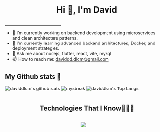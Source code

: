
<div id="user-content-toc">
  <ul align="center">
    <summary><h1 style="display: inline-block">Hi 👋, I'm David</h1></summary>
  </ul>
</div>


<hr width="36%" >


- 🔭 I’m currently working on backend development using microservices and clean architecture patterns.
- 🌱  I’m currently learning advanced backend architectures, Docker, and deployment strategies.
- 💬 Ask me about nodejs, flutter, react, vite, mysql
- 📫 How to reach me: daviddd.dlcm@gmail.com



## My Github stats 🚀
![daviddlcm's github stats](https://github-readme-stats.vercel.app/api?username=daviddlcm&show_icons=true&theme=tokyonight)
<img src="https://github-readme-streak-stats.herokuapp.com/?user=daviddlcm&theme=tokyonight" alt="mystreak"/>
![daviddlcm's Top Langs](https://github-readme-stats.vercel.app/api/top-langs/?username=daviddlcm&theme=tokyonight&layout=compact)




<div id="user-content-toc">
  <ul align="center">
    <summary><h2 style="display: inline-block">Technologies That I Know👨🏻‍💻</h2></summary>
  </ul>
</div>
<!--tech stack icons-->
<p align="center">
  <a href="https://skillicons.dev">
    <img src="https://skillicons.dev/icons?i=git,aws,css,discord,docker,express,figma,firebase,github,html,java,js,linux,materialui,nginx,mongodb,mysql,nextjs,nodejs,postman,py,react,tailwind,ts,vscode,androidstudio,bootstrap,dart,discord,flutter,graphql,idea,jenkins,kotlin,sqlite,sequelize,vite&perline=14" />
  </a>
</p>

